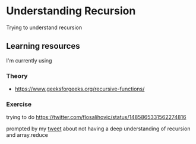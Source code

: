 # Understanding Recursion

Trying to understand recursion

## Learning resources

I'm currently using

### Theory

- https://www.geeksforgeeks.org/recursive-functions/

### Exercise

trying to do https://twitter.com/flosalihovic/status/1485865331562274816

prompted by my [tweet](https://twitter.com/reithi_254/status/1485818354464169987) about not having a deep understanding of recursion and array.reduce
